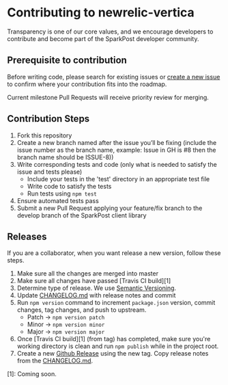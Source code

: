 # Contributing to newrelic-vertica

Transparency is one of our core values, and we encourage developers to contribute and become part of the SparkPost developer community.
## Prerequisite to contribution

Before writing code, please search for existing issues or [create a new issue](docs/ADDING_ISSUES.markdown) to confirm where your contribution fits into the roadmap.

Current milestone Pull Requests will receive priority review for merging.

## Contribution Steps
1. Fork this repository
2. Create a new branch named after the issue you’ll be fixing (include the issue number as the branch name, example: Issue in GH is #8 then the branch name should be ISSUE-8))
3. Write corresponding tests and code (only what is needed to satisfy the issue and tests please)
    * Include your tests in the 'test' directory in an appropriate test file
    * Write code to satisfy the tests
    * Run tests using ```npm test```
5. Ensure automated tests pass
6. Submit a new Pull Request applying your feature/fix branch to the develop branch of the SparkPost client library

## Releases
If you are a collaborator, when you want release a new version, follow these steps.

1. Make sure all the changes are merged into master
2. Make sure all changes have passed [Travis CI build][1]
3. Determine type of release. We use [Semantic Versioning](http://semver.org/).
4. Update [CHANGELOG.md](CHANGELOG.md) with release notes and commit
5. Run `npm version` command to increment `package.json` version, commit changes, tag changes, and push to upstream.
    - Patch -> `npm version patch`
    - Minor -> `npm version minor`
    - Major -> `npm version major`
6. Once [Travis CI build][1] (from tag) has completed, make sure you're working directory is clean and run `npm publish`
   while in the project root.
7. Create a new [Github Release](https://github.com/SparkPost/node-sparkpost/releases) using the new tag. Copy release
   notes from the [CHANGELOG.md](CHANGELOG.md).

[1]: Coming soon.
